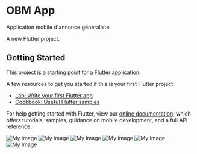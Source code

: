 # OBM App

Application mobile d'annonce généraliste

A new Flutter project.

## Getting Started

This project is a starting point for a Flutter application.

A few resources to get you started if this is your first Flutter project:

- [Lab: Write your first Flutter app](https://flutter.dev/docs/get-started/codelab)
- [Cookbook: Useful Flutter samples](https://flutter.dev/docs/cookbook)

For help getting started with Flutter, view our
[online documentation](https://flutter.dev/docs), which offers tutorials,
samples, guidance on mobile development, and a full API reference.

![My Image](assets/images/screen/1.png)
![My Image](assets/images/screen/2.png)
![My Image](assets/images/screen/3.png)
![My Image](assets/images/screen/4.png)
![My Image](assets/images/screen/5.png)
![My Image](assets/images/screen/6.png)
